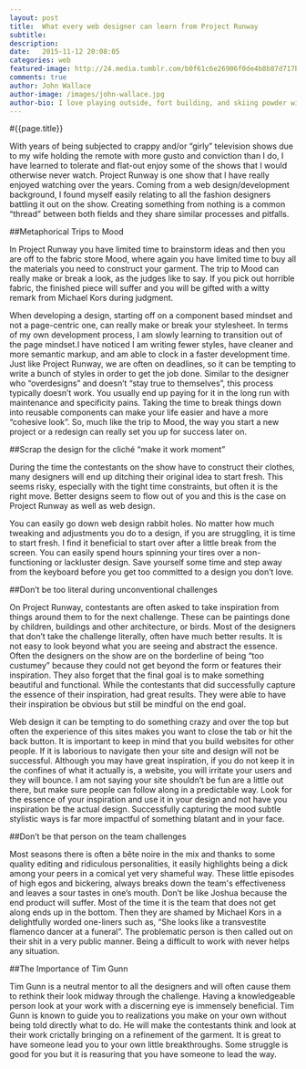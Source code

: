 ```yaml
---
layout: post
title:  What every web designer can learn from Project Runway
subtitle:
description:  
date:   2015-11-12 20:08:05
categories: web
featured-image: http://24.media.tumblr.com/b0f61c6e26906f0de4b8b87d717bcc2a/tumblr_n3es6ippW81smcbm7o1_500.gif
comments: true
author: John Wallace
author-image: /images/john-wallace.jpg
author-bio: I love playing outside, fort building, and skiing powder with my wife and dog.  Currently a front end devloper at AppNeta.
---
```

#{{page.title}}
 
With years of being subjected to crappy and/or “girly” television shows due to my wife holding the remote with more gusto and conviction than I do, I have learned to tolerate and flat-out enjoy some of the shows that I would otherwise never watch.   Project Runway is one show that I have really enjoyed watching over the years.  Coming from a web design/development background, I found myself easily relating to all the fashion designers battling it out on the show.  Creating something from nothing is a common “thread” between both fields and they share similar processes and pitfalls.

##Metaphorical Trips to Mood

In Project Runway you have limited time to brainstorm ideas and then you are off to the fabric store Mood, where again you have limited time to buy all the materials you need to construct your garment. The trip to Mood can really make or break a look, as the judges like to say.  If you pick out horrible fabric, the finished piece will suffer and you will be gifted with a witty remark from Michael Kors during judgment. 

When developing a design, starting off on a component based mindset and not a page-centric one, can really make or break your stylesheet. In terms of my own development process, I am slowly learning to transition out of the page mindset.I have noticed I am writing fewer styles, have cleaner and more semantic markup, and am able to clock in a faster development time.  Just like Project Runway, we are often on deadlines, so it can be tempting to write a bunch of styles in order to get the job done. Similar to the designer who “overdesigns” and doesn’t “stay true to themselves”, this process typically doesn’t work. You usually end up paying for it in the long run with maintenance and specificity pains.  Taking the time to break things down into reusable components can make your life easier and have a more “cohesive look”. So, much like the trip to Mood, the way you start a new project or a redesign can really set you up for success later on.

##Scrap the design for the cliché  “make it work moment”

During the time the contestants on the show have to construct their clothes, many designers will end up ditching their original idea to start fresh.  This seems risky, especially with the tight time constraints, but often it is the right move.  Better designs seem to flow out of you and this is the case on Project Runway as well as web design.

You can easily go down web design rabbit holes.  No matter how much tweaking and adjustments you do to a design, if you are struggling, it is time to start fresh.  I find it beneficial to start over after a little break from the screen.  You can easily spend hours spinning your tires over a non-functioning or lackluster design.  Save yourself some time and step away from the keyboard before you get too committed to a design you don’t love. 

##Don’t be too literal during unconventional challenges

On Project Runway, contestants are often asked to take inspiration from things around them to for the next challenge.  These can be paintings done by children, buildings and other architecture, or birds.  Most of the designers that don’t take the challenge literally, often have much better results.  It is not easy to look beyond what you are seeing and abstract the essence.  Often the designers on the show are on the borderline of being “too custumey” because they could not get beyond the form or features their inspiration.  They also forget that the final goal is to make something beautiful and functional.  While the contestants that did successfully capture the essence of their inspiration, had great results.  They were able to have their inspiration be obvious but still be mindful on the end goal.

Web design it can be tempting to do something crazy and over the top but often the experience of this sites makes you want to close the tab or hit the back button.  It is important to keep in mind that you build websites for other people.  If it is laborious to navigate then your site and design will not be successful.  Although you may have great inspiration, if you do not keep it in the confines of what it actually is, a website, you will irritate your users and they will bounce.   I am not saying your site shouldn’t be fun are a little out there, but make sure people can follow along in a predictable way.  Look for the essence of your inspiration and use it in your design and not have you inspiration be the actual design.  Successfully capturing the mood subtle stylistic ways is far more impactful of something blatant and in your face.

##Don’t be that person on the team challenges

Most seasons there is often a bête noire in the mix and thanks to some quality editing and ridiculous personalities, it easily highlights being a dick among your peers in a comical yet very shameful way.  These little episodes of high egos and bickering, always breaks down the team's effectiveness and leaves a sour tastes in one’s mouth.  Don’t be like Joshua because the end product will suffer.  Most of the time it is the team that does not get along ends up in the bottom.  Then they are shamed by Michael Kors in a delightfully worded one-liners such as, “She looks like a transvestite flamenco dancer at a funeral”.   The problematic person is then called out on their shit in a very public manner.  Being a difficult to work with never helps any situation. 

##The Importance of Tim Gunn

Tim Gunn is a neutral mentor to all the designers and will often cause them to rethink their look midway through the challenge.  Having a knowledgeable person look at your work with a discerning eye is immensely beneficial.  Tim Gunn is known to guide you to realizations you make on your own without being told directly what to do.  He will make the contestants think and look at their work crictally bringing on a refinement of the garment.  It is great to have someone lead you to your own little breakthroughs.  Some struggle is good for you but it is reasuring that you have someone to lead the way.